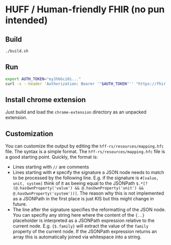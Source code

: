 # HUFF / Human-friendly FHIR (no pun intended)

## Build
```bash
./build.sh
```

## Run
```bash
export AUTH_TOKEN="eyJhbGciOi..."
curl -s --header 'Authorization: Bearer '"$AUTH_TOKEN"'' "https://fhir.com/Practitioner/1234" | hff-rs/lib/target/release/hff | yh
```

## Install chrome extension
Just build and load the `chrome-extension` directory as an unpacked extension.

## Customization
You can customize the output by editing the `hff-rs/resources/mapping.hfc` file. The syntax is a simple format. The `hff-rs/resources/mapping.hfc` file is a good starting point. Quickly, the format is:
- Lines starting with `//` are comments
- Lines starting with `#` specify the signature a JSON node needs to match to be processed by the following line. E.g. if the signature is `#[value, unit, system]` think of it as beeing equal to the JSONPath `$.*[?(@.hasOwnProperty('value') && @.hasOwnProperty('unit') && @.hasOwnProperty('system'))]`. The reason why this is not implemented as a JSONPath in the first place is just KIS but this might change in future.
- The line after the signature specifies the reformatting of the JSON node. You can specifiy any string here where the content of the `{..}` placeholder is interpreted as a JSONPath expression relative to the current node. E.g. `{$.family}` will extract the value of the `family` property of the current node. If the JSONPath expression returns an array this is automatically joined via whitespace into a string. 